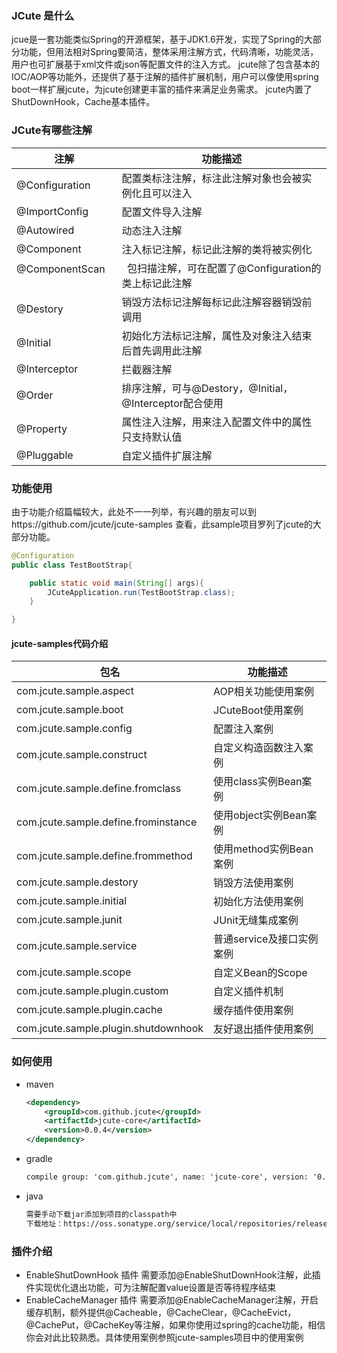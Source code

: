 ### JCute 是什么

jcue是一套功能类似Spring的开源框架，基于JDK1.6开发，实现了Spring的大部分功能，但用法相对Spring要简洁，整体采用注解方式，代码清晰，功能灵活，用户也可扩展基于xml文件或json等配置文件的注入方式。
jcute除了包含基本的IOC/AOP等功能外，还提供了基于注解的插件扩展机制，用户可以像使用spring boot一样扩展jcute，为jcute创建更丰富的插件来满足业务需求。
jcute内置了ShutDownHook，Cache基本插件。

### JCute有哪些注解
| 注解      | 功能描述 |
| --------- | -----|
| @Configuration  | 配置类标注注解，标注此注解对象也会被实例化且可以注入 |
| @ImportConfig  | 配置文件导入注解 |
| @Autowired  | 动态注入注解 |
| @Component     |   注入标记注解，标记此注解的类将被实例化 |
| @ComponentScan      |    包扫描注解，可在配置了@Configuration的类上标记此注解 |
| @Destory     |   销毁方法标记注解每标记此注解容器销毁前调用 |
| @Initial      |    初始化方法标记注解，属性及对象注入结束后首先调用此注解 |
| @Interceptor  | 拦截器注解 |
| @Order     |   排序注解，可与@Destory，@Initial，@Interceptor配合使用 |
| @Property      |    属性注入注解，用来注入配置文件中的属性只支持默认值 |
| @Pluggable     |   自定义插件扩展注解 |

### 功能使用

由于功能介绍篇幅较大，此处不一一列举，有兴趣的朋友可以到https://github.com/jcute/jcute-samples
查看，此sample项目罗列了jcute的大部分功能。
```java
@Configuration
public class TestBootStrap{

	public static void main(String[] args){
		JCuteApplication.run(TestBootStrap.class);
	}

}
```
#### jcute-samples代码介绍
| 包名      | 功能描述 |
| --------- | -----|
| com.jcute.sample.aspect  | AOP相关功能使用案例 |
| com.jcute.sample.boot  | JCuteBoot使用案例 |
| com.jcute.sample.config  | 配置注入案例 |
| com.jcute.sample.construct  | 自定义构造函数注入案例 |
| com.jcute.sample.define.fromclass  | 使用class实例Bean案例 |
| com.jcute.sample.define.frominstance  | 使用object实例Bean案例 |
| com.jcute.sample.define.frommethod  | 使用method实例Bean案例 |
| com.jcute.sample.destory  | 销毁方法使用案例 |
| com.jcute.sample.initial  | 初始化方法使用案例 |
| com.jcute.sample.junit  | JUnit无缝集成案例 |
| com.jcute.sample.service  | 普通service及接口实例案例 |
| com.jcute.sample.scope | 自定义Bean的Scope |
| com.jcute.sample.plugin.custom  | 自定义插件机制 |
| com.jcute.sample.plugin.cache  | 缓存插件使用案例 |
| com.jcute.sample.plugin.shutdownhook  | 友好退出插件使用案例 |


### 如何使用

+ maven
	```xml
	<dependency>
		<groupId>com.github.jcute</groupId>
		<artifactId>jcute-core</artifactId>
		<version>0.0.4</version>
	</dependency>
	```
+ gradle
	```xml
	compile group: 'com.github.jcute', name: 'jcute-core', version: '0.0.4'
	```
+ java
	```xml
	需要手动下载jar添加到项目的classpath中
	下载地址：https://oss.sonatype.org/service/local/repositories/releases/content/com/github/jcute/jcute-core/0.0.4/jcute-core-0.0.4.jar
	```

### 插件介绍

+ EnableShutDownHook 插件
	需要添加@EnableShutDownHook注解，此插件实现优化退出功能，可为注解配置value设置是否等待程序结束
+ EnableCacheManager 插件
	需要添加@EnableCacheManager注解，开启缓存机制，额外提供@Cacheable，@CacheClear，@CacheEvict，@CachePut，@CacheKey等注解，如果你使用过spring的cache功能，相信你会对此比较熟悉。具体使用案例参照jcute-samples项目中的使用案例
